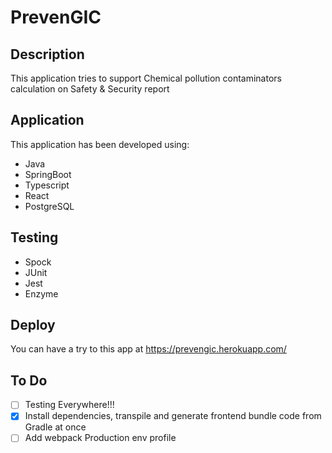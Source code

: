 # PrevenGIC

## Description
This application tries to support Chemical pollution contaminators calculation on Safety & Security report

## Application
This application has been developed using:
 - Java 
 - SpringBoot
 - Typescript
 - React
 - PostgreSQL
 
## Testing
 - Spock
 - JUnit
 - Jest
 - Enzyme

## Deploy
You can have a try to this app at https://prevengic.herokuapp.com/

## To Do
- [ ] Testing Everywhere!!!
- [x] Install dependencies, transpile and generate frontend bundle code from Gradle at once
- [ ] Add webpack Production env profile 
